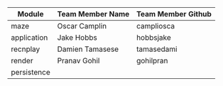 | Module      | Team Member Name   | Team Member Github |
| ----------- | ------------------ | ------------------ |
| maze        | Oscar Camplin      | campliosca         |
| application | Jake Hobbs         | hobbsjake          |
| recnplay    | Damien Tamasese    | tamasedami         |
| render      | Pranav Gohil       | gohilpran          |
| persistence |                    |                    |